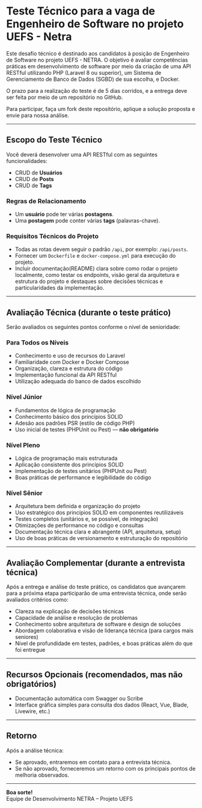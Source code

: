 # Teste Técnico para a vaga de Engenheiro de Software no projeto UEFS - Netra

Este desafio técnico é destinado aos candidatos à posição de Engenheiro de Software no projeto UEFS - NETRA. O objetivo é avaliar competências práticas em desenvolvimento de software por meio da criação de uma API RESTful utilizando PHP (Laravel 8 ou superior), um Sistema de Gerenciamento de Banco de Dados (SGBD) de sua escolha, e Docker.

O prazo para a realização do teste é de 5 dias corridos, e a entrega deve ser feita por meio de um repositório no GitHub.

Para participar, faça um fork deste repositório, aplique a solução proposta e envie para nossa análise.

---

## Escopo do Teste Técnico

Você deverá desenvolver uma API RESTful com as seguintes funcionalidades:

- CRUD de **Usuários**
- CRUD de **Posts**
- CRUD de **Tags**

### Regras de Relacionamento

- Um **usuário** pode ter várias **postagens**.
- Uma **postagem** pode conter várias **tags** (palavras-chave).

### Requisitos Técnicos do Projeto

- Todas as rotas devem seguir o padrão `/api`, por exemplo: `/api/posts`.
- Fornecer um `Dockerfile` e `docker-compose.yml` para execução do projeto.
- Incluir documentação(README) clara sobre como rodar o projeto localmente, como testar os endpoints, visão geral da arquitetura e estrutura do projeto e destaques sobre decisões técnicas e particularidades da implementação.

---

## Avaliação Técnica (durante o **teste prático**)

Serão avaliados os seguintes pontos conforme o nível de senioridade:

### Para Todos os Níveis

- Conhecimento e uso de recursos do Laravel  
- Familiaridade com Docker e Docker Compose  
- Organização, clareza e estrutura do código  
- Implementação funcional da API RESTful  
- Utilização adequada do banco de dados escolhido  

### Nível Júnior

- Fundamentos de lógica de programação  
- Conhecimento básico dos princípios SOLID  
- Adesão aos padrões PSR (estilo de código PHP)  
- Uso inicial de testes (PHPUnit ou Pest) — **não obrigatório**  

### Nível Pleno

- Lógica de programação mais estruturada  
- Aplicação consistente dos princípios SOLID  
- Implementação de testes unitários (PHPUnit ou Pest)  
- Boas práticas de performance e legibilidade do código  

### Nível Sênior

- Arquitetura bem definida e organização do projeto  
- Uso estratégico dos princípios SOLID em componentes reutilizáveis  
- Testes completos (unitários e, se possível, de integração)  
- Otimizações de performance no código e consultas  
- Documentação técnica clara e abrangente (API, arquitetura, setup)  
- Uso de boas práticas de versionamento e estruturação do repositório  

---

## Avaliação Complementar (durante a **entrevista técnica**)

Após a entrega e análise do teste prático, os candidatos que avançarem para a próxima etapa participarão de uma entrevista técnica, onde serão avaliados critérios como:

- Clareza na explicação de decisões técnicas  
- Capacidade de análise e resolução de problemas  
- Conhecimento sobre arquitetura de software e design de soluções  
- Abordagem colaborativa e visão de liderança técnica (para cargos mais seniores)  
- Nível de profundidade em testes, padrões, e boas práticas além do que foi entregue  

---

## Recursos Opcionais (recomendados, mas não obrigatórios)

- Documentação automática com Swagger ou Scribe  
- Interface gráfica simples para consulta dos dados (React, Vue, Blade, Livewire, etc.)  

---

## Retorno

Após a análise técnica:

- Se aprovado, entraremos em contato para a entrevista técnica.  
- Se não aprovado, forneceremos um retorno com os principais pontos de melhoria observados.

---

**Boa sorte!**  
Equipe de Desenvolvimento NETRA – Projeto UEFS
